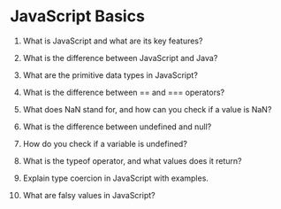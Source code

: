 # JavaScript Basics

1. What is JavaScript and what are its key features?

2. What is the difference between JavaScript and Java?

3. What are the primitive data types in JavaScript?

4. What is the difference between == and === operators?

5. What does NaN stand for, and how can you check if a value is NaN?

6. What is the difference between undefined and null?

7. How do you check if a variable is undefined?

8. What is the typeof operator, and what values does it return?

9. Explain type coercion in JavaScript with examples.

10. What are falsy values in JavaScript?